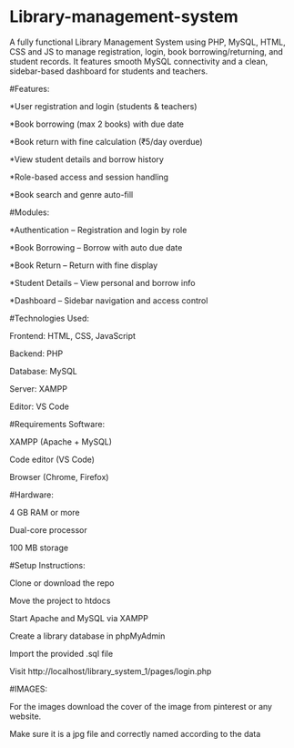 # Library-management-system
A fully functional Library Management System using PHP, MySQL, HTML, CSS and JS to manage registration, login, book borrowing/returning, and student records. It features smooth MySQL connectivity and a clean, sidebar-based dashboard for students and teachers.


#Features:

*User registration and login (students & teachers)

*Book borrowing (max 2 books) with due date

*Book return with fine calculation (₹5/day overdue)

*View student details and borrow history

*Role-based access and session handling

*Book search and genre auto-fill



#Modules:

*Authentication – Registration and login by role

*Book Borrowing – Borrow with auto due date

*Book Return – Return with fine display

*Student Details – View personal and borrow info

*Dashboard – Sidebar navigation and access control




#Technologies Used:

Frontend: HTML, CSS, JavaScript

Backend: PHP

Database: MySQL

Server: XAMPP

Editor: VS Code




#Requirements Software:

XAMPP (Apache + MySQL)

Code editor (VS Code)

Browser (Chrome, Firefox)




#Hardware:

4 GB RAM or more

Dual-core processor

100 MB storage




#Setup Instructions:

Clone or download the repo

Move the project to htdocs

Start Apache and MySQL via XAMPP

Create a library database in phpMyAdmin

Import the provided .sql file

Visit http://localhost/library_system_1/pages/login.php




#IMAGES:

For the images download the cover of the image from pinterest or any website. 

Make sure it is a jpg file and correctly named according to the data 


